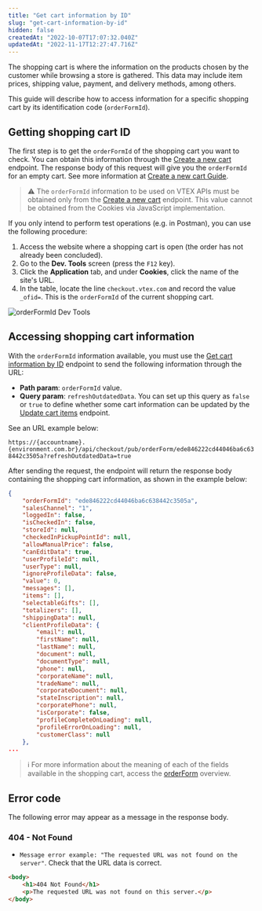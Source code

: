 ```yaml
---
title: "Get cart information by ID"
slug: "get-cart-information-by-id"
hidden: false
createdAt: "2022-10-07T17:07:32.040Z"
updatedAt: "2022-11-17T12:27:47.716Z"
---
```


The shopping cart is where the information on the products chosen by the customer while browsing a store is gathered. This data may include item prices, shipping value, payment, and delivery methods, among others.

This guide will describe how to access information for a specific shopping cart by its identification code (`orderFormId`).

## Getting shopping cart ID

The first step is to get the `orderFormId` of the shopping cart you want to check. You can obtain this information through the [Create a new cart](https://developers.vtex.com/docs/api-reference/checkout-api#get-/api/checkout/pub/orderForm) endpoint. The response body of this request will give you the `orderFormId` for an empty cart. See more information at [Create a new cart Guide](https://developers.vtex.com/docs/guides/create-a-new-cart).

>⚠️ The `orderFormId` information to be used on VTEX APIs must be obtained only from the [Create a new cart](https://developers.vtex.com/docs/api-reference/checkout-api#get-/api/checkout/pub/orderForm) endpoint. This value cannot be obtained from the Cookies via JavaScript implementation.

If you only intend to perform test operations (e.g. in Postman), you can use the following procedure:

1. Access the website where a shopping cart is open (the order has not already been concluded).
2. Go to the **Dev. Tools** screen (press the `F12` key).
3. Click the **Application** tab, and under **Cookies**, click the name of the site's URL.
4. In the table, locate the line `checkout.vtex.com` and record the value `_ofid=`. This is the `orderFormId` of the current shopping cart.

![orderFormId Dev Tools](https://cdn.jsdelivr.net/gh/vtexdocs/dev-portal-content@main/images/get-cart-information-by-id-0.png)

## Accessing shopping cart information

With the `orderFormId` information available, you must use the [Get cart information by ID](https://developers.vtex.com/docs/api-reference/checkout-api#get-/api/checkout/pub/orderForm/-orderFormId-) endpoint to send the following information through the URL:

- **Path param**: `orderFormId` value.
- **Query param**: `refreshOutdatedData`. You can set up this query as `false` or `true` to define whether some cart information can be updated by the [Update cart items](https://developers.vtex.com/docs/api-reference/checkout-api#post-/api/checkout/pub/orderForm/-orderFormId-/items/update) endpoint.

See an URL example below:

`https://{accountname}.{environment.com.br}/api/checkout/pub/orderForm/ede846222cd44046ba6c638442c3505a?refreshOutdatedData=true`

After sending the request, the endpoint will return the response body containing the shopping cart information, as shown in the example below:

```json
{
    "orderFormId": "ede846222cd44046ba6c638442c3505a",
    "salesChannel": "1",
    "loggedIn": false,
    "isCheckedIn": false,
    "storeId": null,
    "checkedInPickupPointId": null,
    "allowManualPrice": false,
    "canEditData": true,
    "userProfileId": null,
    "userType": null,
    "ignoreProfileData": false,
    "value": 0,
    "messages": [],
    "items": [],
    "selectableGifts": [],
    "totalizers": [],
    "shippingData": null,
    "clientProfileData": {
        "email": null,
        "firstName": null,
        "lastName": null,
        "document": null,
        "documentType": null,
        "phone": null,
        "corporateName": null,
        "tradeName": null,
        "corporateDocument": null,
        "stateInscription": null,
        "corporatePhone": null,
        "isCorporate": false,
        "profileCompleteOnLoading": null,
        "profileErrorOnLoading": null,
        "customerClass": null
    },
...
```

> ℹ️ For more information about the meaning of each of the fields available in the shopping cart, access the [orderForm](https://developers.vtex.com/docs/guides/orderform-fields) overview.

## Error code

The following error may appear as a message in the response body.

### 404 - Not Found

- `Message error example: "The requested URL was not found on the server"`. Check that the URL data is correct.

```html
<body>
	<h1>404 Not Found</h1>
	<p>The requested URL was not found on this server.</p>
</body>
```
